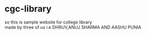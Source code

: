 # cgc-library
so this is sample website for college library<br>
made by three of us i.e DHRUV,ANUJ SHARMA AND AASHU PUNIA
